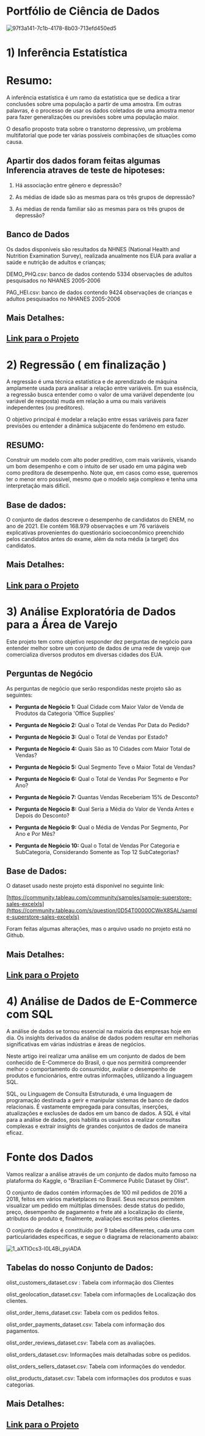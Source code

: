 # Portfólio de Ciência de Dados

![97f3a141-7c1b-4178-8b03-713efd450ed5](https://github.com/Felintox/Portfolio/assets/129033082/8af2b6a0-bd8d-4a97-a505-ad5d1b8f13c5)



# 1) Inferência Estatística 


# Resumo:

A inferência estatística é um ramo da estatística que se dedica a tirar conclusões sobre uma população a partir de uma amostra. Em outras palavras, é o processo de usar os dados coletados de uma amostra menor para fazer generalizações ou previsões sobre uma população maior.
<br>

O desafio proposto trata sobre o transtorno depressivo, um problema multifatorial que pode ter várias possíveis combinações de situações como causa.


## Apartir dos dados foram feitas algumas Inferencia atraves de teste de hipoteses:

1. Há associação entre gênero e depressão?

2. As médias de idade são as mesmas para os três grupos de depressão?

3. As médias de renda familiar são as mesmas para os três grupos de depressão?

## Banco de Dados


Os dados disponíveis são resultados da NHNES (National Health and Nutrition Examination Survey), realizada anualmente nos EUA para avaliar a saúde e nutrição de adultos e crianças;

DEMO_PHQ.csv: banco de dados contendo 5334 observações de adultos pesquisados no NHANES 2005-2006

PAG_HEI.csv: banco de dados contendo 9424 observações de crianças e adultos pesquisados no NHANES 2005-2006

## Mais Detalhes:
## <a href="https://github.com/Felintox/Tera_Desafio_Inferencia">Link para o Projeto</a>

#


# 2) Regressão ( em finalização )

A regressão é uma técnica estatística e de aprendizado de máquina amplamente usada para analisar a relação entre variáveis. Em sua essência, a regressão busca entender como o valor de uma variável dependente (ou variável de resposta) muda em relação a uma ou mais variáveis independentes (ou preditores). 

O objetivo principal é modelar a relação entre essas variáveis para fazer previsões ou entender a dinâmica subjacente do fenômeno em estudo.

## RESUMO:

Construir um modelo com alto poder preditivo, com mais variáveis, visando um bom desempenho e com o intuito de ser usado em uma página web como preditora de desempenho. Note que, em casos como esse, queremos ter o menor erro possível, mesmo que o modelo seja complexo e tenha uma interpretação mais difícil.<br>

## Base de dados:

O conjunto de dados descreve o desempenho de candidatos do ENEM, no ano de 2021. Ele contém 168.979 observações e um 76 variáveis explicativas provenientes do questionário socioeconômico preenchido pelos candidatos antes do exame, além da nota média (a target) dos candidatos. 

## Mais Detalhes:
## <a href="https://github.com/Felintox/Tera_Desafio_Regressao">Link para o Projeto</a>


# 3) Análise Exploratória de Dados para a Área de Varejo

Este projeto tem como objetivo responder dez perguntas de negócio para entender melhor sobre um conjunto de dados de uma rede de varejo que comercializa diversos produtos em diversas cidades dos EUA.

## Perguntas de Negócio

As perguntas de negócio que serão respondidas neste projeto são as seguintes:

* **Pergunta de Negócio 1:** Qual Cidade com Maior Valor de Venda de Produtos da Categoria 'Office Supplies'

  
* **Pergunta de Negócio 2:** Qual o Total de Vendas Por Data do Pedido?
* **Pergunta de Negócio 3:** Qual o Total de Vendas por Estado?
* **Pergunta de Negócio 4:** Quais São as 10 Cidades com Maior Total de Vendas?
* **Pergunta de Negócio 5:** Qual Segmento Teve o Maior Total de Vendas?
* **Pergunta de Negócio 6:** Qual o Total de Vendas Por Segmento e Por Ano?
* **Pergunta de Negócio 7:** Quantas Vendas Receberiam 15% de Desconto?
* **Pergunta de Negócio 8:** Qual Seria a Média do Valor de Venda Antes e Depois do Desconto?
* **Pergunta de Negócio 9:** Qual o Média de Vendas Por Segmento, Por Ano e Por Mês?
* **Pergunta de Negócio 10:** Qual o Total de Vendas Por Categoria e SubCategoria, Considerando Somente as Top 12 SubCategorias?

## Base de Dados:

O dataset usado neste projeto está disponível no seguinte link:

[https://community.tableau.com/community/samples/sample-superstore-sales-excelxls](https://community.tableau.com/s/question/0D54T00000CWeX8SAL/sample-superstore-sales-excelxls)

Foram feitas algumas alterações, mas o arquivo usado no projeto está no Github.

## Mais Detalhes:
## <a href="https://github.com/Felintox/Curso-DSA">Link para o Projeto</a>

# 4) Análise de Dados de E-Commerce com SQL
A análise de dados se tornou essencial na maioria das empresas hoje em dia. Os insights derivados da análise de dados podem resultar em melhorias significativas em várias indústrias e áreas de negócios. 

Neste artigo irei realizar uma análise em um conjunto de dados de bem conhecido de E-Commerce do Brasil, o que nos permitirá compreender melhor o comportamento do consumidor, avaliar o desempenho de produtos e funcionários, entre outras informações, utilizando a linguagem SQL.

SQL, ou Linguagem de Consulta Estruturada, é uma linguagem de programação destinada a gerir e manipular sistemas de banco de dados relacionais. É vastamente empregada para consultas, inserções, atualizações e exclusões de dados em um banco de dados. A SQL é vital para a análise de dados, pois habilita os usuários a realizar consultas complexas e extrair insights de grandes conjuntos de dados de maneira eficaz.

# Fonte dos Dados

Vamos realizar a análise através de um conjunto de dados muito famoso na plataforma do Kaggle, o "Brazilian E-Commerce Public Dataset by Olist". 

O conjunto de dados contém informações de 100 mil pedidos de 2016 a 2018, feitos em vários marketplaces no Brasil. Seus recursos permitem visualizar um pedido em múltiplas dimensões: desde status do pedido, preço, desempenho de pagamento e frete até a localização do cliente, atributos do produto e, finalmente, avaliações escritas pelos clientes. 

O conjunto de dados é constituído por 9 tabelas diferentes, cada uma com particularidades específicas, e segue o diagrama de relacionamento abaixo:

![1_aXTlOcs3-l0L4Bi_pyiADA](https://github.com/Felintox/Sql_Olist_Analise/assets/129033082/8d16ad80-0849-4786-92d6-b7932b2ed3a1)

## Tabelas do nosso Conjunto de Dados:

olist_customers_dataset.csv : Tabela com informação dos Clientes

olist_geolocation_dataset.csv: Tabela com informações de Localização dos clientes.

olist_order_items_dataset.csv: Tabela com os pedidos feitos.

olist_order_payments_dataset.csv: Tabela com informação dos pagamentos.

olist_order_reviews_dataset.csv: Tabela com as avaliações.

olist_orders_dataset.csv: Informações mais detalhadas sobre os pedidos.

olist_orders_sellers_dataset.csv: Tabela com informações do vendedor.

olist_products_dataset.csv: Tabela com informações dos produtos e suas categorias.


## Mais Detalhes:
## <a href="https://github.com/Felintox/Sql_Olist_Analise">Link para o Projeto</a>



